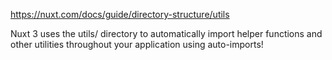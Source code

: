 https://nuxt.com/docs/guide/directory-structure/utils

Nuxt 3 uses the utils/ directory to automatically import helper functions and other utilities throughout your application using auto-imports!